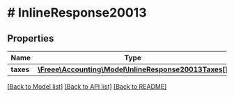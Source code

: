 # # InlineResponse20013

## Properties

Name | Type | Description | Notes
------------ | ------------- | ------------- | -------------
**taxes** | [**\Freee\Accounting\Model\InlineResponse20013Taxes[]**](InlineResponse20013Taxes.md) |  | 

[[Back to Model list]](../../README.md#documentation-for-models) [[Back to API list]](../../README.md#documentation-for-api-endpoints) [[Back to README]](../../README.md)



